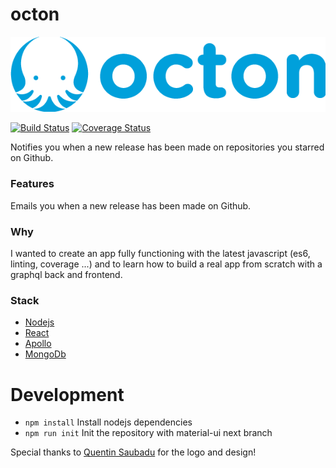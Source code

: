 # octon

<p align="center">
  <img src="logo.png" alt="Octon logo">
</p>

[![Build Status](https://travis-ci.org/pradel/octon.svg?branch=master)](https://travis-ci.org/pradel/octon)
[![Coverage Status](https://coveralls.io/repos/github/pradel/octon/badge.svg?branch=master)](https://coveralls.io/github/pradel/octon?branch=master)

Notifies you when a new release has been made on repositories you starred on Github.

### Features

Emails you when a new release has been made on Github.

### Why

I wanted to create an app fully functioning with the latest javascript (es6, linting, coverage ...) and to learn how to build a real app from scratch with a graphql back and frontend.

### Stack

- [Nodejs](https://nodejs.org)
- [React](https://facebook.github.io/react)
- [Apollo](http://www.apollostack.com)
- [MongoDb](https://www.mongodb.com/)

# Development

- `npm install` Install nodejs dependencies
- `npm run init` Init the repository with material-ui next branch

Special thanks to [Quentin Saubadu](https://www.facebook.com/quentinsaubadu) for the logo and design!
